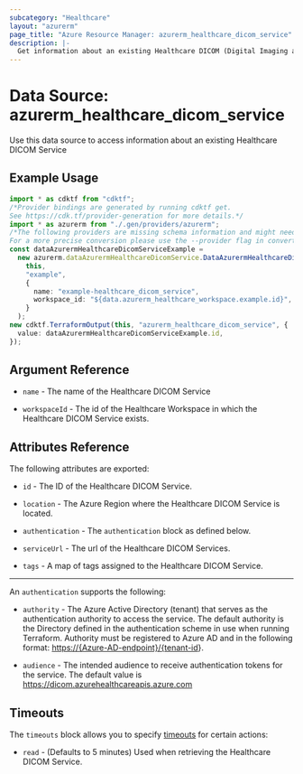 ```yaml
---
subcategory: "Healthcare"
layout: "azurerm"
page_title: "Azure Resource Manager: azurerm_healthcare_dicom_service"
description: |-
  Get information about an existing Healthcare DICOM (Digital Imaging and Communications in Medicine) Service
---
```


# Data Source: azurerm\_healthcare\_dicom\_service

Use this data source to access information about an existing Healthcare DICOM Service

## Example Usage

```typescript
import * as cdktf from "cdktf";
/*Provider bindings are generated by running cdktf get.
See https://cdk.tf/provider-generation for more details.*/
import * as azurerm from "./.gen/providers/azurerm";
/*The following providers are missing schema information and might need manual adjustments to synthesize correctly: azurerm.
For a more precise conversion please use the --provider flag in convert.*/
const dataAzurermHealthcareDicomServiceExample =
  new azurerm.dataAzurermHealthcareDicomService.DataAzurermHealthcareDicomService(
    this,
    "example",
    {
      name: "example-healthcare_dicom_service",
      workspace_id: "${data.azurerm_healthcare_workspace.example.id}",
    }
  );
new cdktf.TerraformOutput(this, "azurerm_healthcare_dicom_service", {
  value: dataAzurermHealthcareDicomServiceExample.id,
});

```

## Argument Reference

*   `name` - The name of the Healthcare DICOM Service

*   `workspaceId` - The id of the Healthcare Workspace in which the Healthcare DICOM Service exists.

## Attributes Reference

The following attributes are exported:

*   `id` - The ID of the Healthcare DICOM Service.

*   `location` - The Azure Region where the Healthcare DICOM Service is located.

*   `authentication` - The `authentication` block as defined below.

*   `serviceUrl` - The url of the Healthcare DICOM Services.

*   `tags` - A map of tags assigned to the Healthcare DICOM Service.

***

An `authentication` supports the following:

*   `authority` - The Azure Active Directory (tenant) that serves as the authentication authority to access the service. The default authority is the Directory defined in the authentication scheme in use when running Terraform.
    Authority must be registered to Azure AD and in the following format: <https://{Azure-AD-endpoint}/{tenant-id>}.

*   `audience` - The intended audience to receive authentication tokens for the service. The default value is <https://dicom.azurehealthcareapis.azure.com>

## Timeouts

The `timeouts` block allows you to specify [timeouts](https://www.terraform.io/language/resources/syntax#operation-timeouts) for certain actions:

* `read` - (Defaults to 5 minutes) Used when retrieving the Healthcare DICOM Service.
